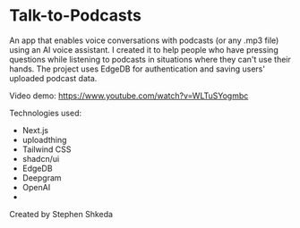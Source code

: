 # Talk-to-Podcasts

An app that enables voice conversations with podcasts (or any .mp3 file) using an AI voice assistant. I created it to help people who have pressing questions while listening to podcasts in situations where they can't use their hands. The project uses EdgeDB for authentication and saving users' uploaded podcast data.

Video demo: https://www.youtube.com/watch?v=WLTuSYogmbc

Technologies used:
- Next.js
- uploadthing
- Tailwind CSS
- shadcn/ui
- EdgeDB
- Deepgram
- OpenAI
- 
Created by Stephen Shkeda
